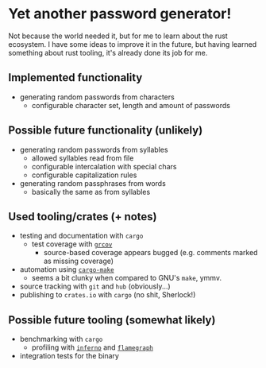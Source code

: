 # Yet another password generator!

Not because the world needed it, but for me to learn about the rust ecosystem.
I have some ideas to improve it in the future, but having learned something
about rust tooling, it's already done its job for me.

## Implemented functionality

- generating random passwords from characters
  - configurable character set, length and amount of passwords

## Possible future functionality (unlikely)

- generating random passwords from syllables
  - allowed syllables read from file
  - configurable intercalation with special chars
  - configurable capitalization rules
- generating random passphrases from words
  - basically the same as from syllables

## Used tooling/crates (+ notes)

- testing and documentation with `cargo`
  - test coverage with [`grcov`](https://crates.io/crates/grcov)
    - source-based coverage appears bugged (e.g. comments marked as missing
      coverage)
- automation using [`cargo-make`](https://crates.io/crates/cargo-make)
  - seems a bit clunky when compared to GNU's `make`, ymmv.
- source tracking with `git` and `hub` (obviously...)
- publishing to `crates.io` with `cargo` (no shit, Sherlock!)

## Possible future tooling (somewhat likely)

- benchmarking with `cargo`
  - profiling with [`inferno`](https://crates.io/crates/inferno) and
    [`flamegraph`]()
- integration tests for the binary

